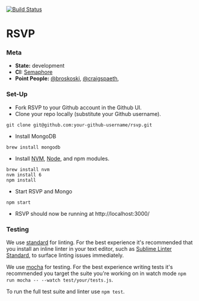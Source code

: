 [![Build Status](https://semaphoreci.com/api/v1/artsy/rsvp/branches/master/badge.svg)](https://semaphoreci.com/artsy/rsvp)

# RSVP

### Meta
* __State:__ development
* __CI:__ [Semaphore](https://semaphoreci.com/artsy-it/rsvp)
* __Point People:__ [@broskoski](https://github.com/broskoski), [@craigspaeth](https://github.com/craigspaeth),

### Set-Up

- Fork RSVP to your Github account in the Github UI.
- Clone your repo locally (substitute your Github username).
```
git clone git@github.com:your-github-username/rsvp.git
```
- Install MongoDB
```
brew install mongodb
```
- Install [NVM](https://github.com/creationix/nvm), [Node](https://nodejs.org/en/), and npm modules.
```
brew install nvm
nvm install 6
npm install
```
- Start RSVP and Mongo
```
npm start
```
- RSVP should now be running at http://localhost:3000/

### Testing

We use [standard](https://github.com/feross/standard) for linting. For the best experience it's recommended that you install an inline linter in your text editor, such as [Sublime Linter Standard](https://github.com/Flet/SublimeLinter-contrib-standard), to surface linting issues immediately.

We use [mocha](https://mochajs.org/) for testing. For the best experience writing tests it's recommended you target the suite you're working on in watch mode `npm run mocha -- --watch test/your/tests.js`.

To run the full test suite and linter use `npm test`.